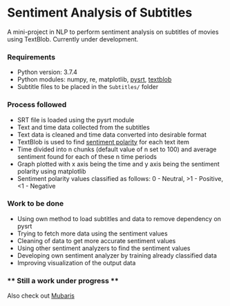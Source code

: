 # Sentiment Analysis of Subtitles
A mini-project in NLP to perform sentiment analysis on subtitles of movies using TextBlob. Currently under development.

### Requirements
- Python version: 3.7.4
- Python modules: numpy, re, matplotlib, [pysrt](https://github.com/byroot/pysrt), [textblob](https://textblob.readthedocs.io/en/dev/)
- Subtitle files to be placed in the ```Subtitles/``` folder

### Process followed
- SRT file is loaded using the pysrt module
- Text and time data collected from the subtitles
- Text data is cleaned and time data converted into desirable format
- TextBlob is used to find [sentiment polarity](https://textblob.readthedocs.io/en/dev/quickstart.html#sentiment-analysis) for each text item
- Time divided into n chunks (default value of n set to 100) and average sentiment found for each of these n time periods
- Graph plotted with x axis being the time and y axis being the sentiment polarity using matplotlib
- Sentiment polarity values classified as follows: 0 - Neutral, >1 - Positive, <1 - Negative

### Work to be done
- Using own method to load subtitles and data to remove dependency on pysrt
- Trying to fetch more data using the sentiment values
- Cleaning of data to get more accurate sentiment values
- Using other sentiment analyzers to find the sentiment values
- Developing own sentiment analyzer by training already classified data
- Improving visualization of the output data

### ** Still a work under progress **

Also check out [Mubaris](https://mubaris.com/)
